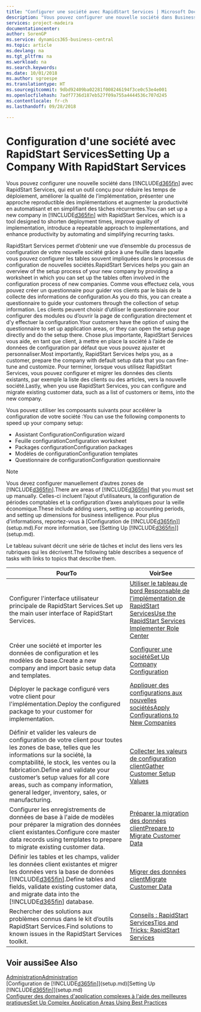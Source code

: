 ```yaml
---
title: "Configurer une société avec RapidStart Services | Microsoft Docs"
description: "Vous pouvez configurer une nouvelle société dans Business Central avec RapidStart Services, qui est un outil conçu pour réduire les temps de déploiement, améliorer la qualité de l’implémentation, présenter une approche reproductible des implémentations et augmenter la productivité en automatisant et en simplifiant des tâches récurrentes."
services: project-madeira
documentationcenter: 
author: SorenGP
ms.service: dynamics365-business-central
ms.topic: article
ms.devlang: na
ms.tgt_pltfrm: na
ms.workload: na
ms.search.keywords: 
ms.date: 10/01/2018
ms.author: sgroespe
ms.translationtype: HT
ms.sourcegitcommit: 9dbd92409ba02281f008246194f3ce0c53e4e001
ms.openlocfilehash: 7adf7736d187eb527f09a755a4444536c707d245
ms.contentlocale: fr-ch
ms.lasthandoff: 09/28/2018

---
```

# <a name="setting-up-a-company-with-rapidstart-services"></a><span data-ttu-id="1f976-103">Configuration d'une société avec RapidStart Services</span><span class="sxs-lookup"><span data-stu-id="1f976-103">Setting Up a Company With RapidStart Services</span></span>
<span data-ttu-id="1f976-104">Vous pouvez configurer une nouvelle société dans [!INCLUDE[d365fin](includes/d365fin_md.md)] avec RapidStart Services, qui est un outil conçu pour réduire les temps de déploiement, améliorer la qualité de l’implémentation, présenter une approche reproductible des implémentations et augmenter la productivité en automatisant et en simplifiant des tâches récurrentes.</span><span class="sxs-lookup"><span data-stu-id="1f976-104">You can set up a new company in [!INCLUDE[d365fin](includes/d365fin_md.md)] with RapidStart Services, which is a tool designed to shorten deployment times, improve quality of implementation, introduce a repeatable approach to implementations, and enhance productivity by automating and simplifying recurring tasks.</span></span>  

<span data-ttu-id="1f976-105">RapidStart Services permet d’obtenir une vue d’ensemble du processus de configuration de votre nouvelle société grâce à une feuille dans laquelle vous pouvez configurer les tables souvent impliquées dans le processus de configuration de nouvelles sociétés.</span><span class="sxs-lookup"><span data-stu-id="1f976-105">RapidStart Services helps you gain an overview of the setup process of your new company by providing a worksheet in which you can set up the tables often involved in the configuration process of new companies.</span></span> <span data-ttu-id="1f976-106">Comme vous effectuez cela, vous pouvez créer un questionnaire pour guider vos clients par le biais de la collecte des informations de configuration.</span><span class="sxs-lookup"><span data-stu-id="1f976-106">As you do this, you can create a questionnaire to guide your customers through the collection of setup information.</span></span> <span data-ttu-id="1f976-107">Les clients peuvent choisir d’utiliser le questionnaire pour configurer des modules ou d’ouvrir la page de configuration directement et d'y effectuer la configuration.</span><span class="sxs-lookup"><span data-stu-id="1f976-107">Your customers have the option of using the questionnaire to set up application areas, or they can open the setup page directly and do the setup there.</span></span> <span data-ttu-id="1f976-108">Chose plus importante, RapidStart Services vous aide, en tant que client, à mettre en place la société à l’aide de données de configuration par défaut que vous pouvez ajuster et personnaliser.</span><span class="sxs-lookup"><span data-stu-id="1f976-108">Most importantly, RapidStart Services helps you, as a customer, prepare the company with default setup data that you can fine-tune and customize.</span></span> <span data-ttu-id="1f976-109">Pour terminer, lorsque vous utilisez RapidStart Services, vous pouvez configurer et migrer les données des clients existants, par exemple la liste des clients ou des articles, vers la nouvelle société.</span><span class="sxs-lookup"><span data-stu-id="1f976-109">Lastly, when you use RapidStart Services, you can configure and migrate existing customer data, such as a list of customers or items, into the new company.</span></span>

<span data-ttu-id="1f976-110">Vous pouvez utiliser les composants suivants pour accélérer la configuration de votre société :</span><span class="sxs-lookup"><span data-stu-id="1f976-110">You can use the following components to speed up your company setup:</span></span>  

-   <span data-ttu-id="1f976-111">Assistant Configuration</span><span class="sxs-lookup"><span data-stu-id="1f976-111">Configuration wizard</span></span>  
-   <span data-ttu-id="1f976-112">Feuille configuration</span><span class="sxs-lookup"><span data-stu-id="1f976-112">Configuration worksheet</span></span>  
-   <span data-ttu-id="1f976-113">Packages configuration</span><span class="sxs-lookup"><span data-stu-id="1f976-113">Configuration packages</span></span>  
-   <span data-ttu-id="1f976-114">Modèles de configuration</span><span class="sxs-lookup"><span data-stu-id="1f976-114">Configuration templates</span></span>  
-   <span data-ttu-id="1f976-115">Questionnaire de configuration</span><span class="sxs-lookup"><span data-stu-id="1f976-115">Configuration questionnaire</span></span>  

> [!Note]  
>  <span data-ttu-id="1f976-116">Vous devez configurer manuellement d’autres zones de [!INCLUDE[d365fin](includes/d365fin_md.md)].</span><span class="sxs-lookup"><span data-stu-id="1f976-116">There are areas of [!INCLUDE[d365fin](includes/d365fin_md.md)] that you must set up manually.</span></span> <span data-ttu-id="1f976-117">Celles-ci incluent l’ajout d’utilisateurs, la configuration de périodes comptables et la configuration d’axes analytiques pour la veille économique.</span><span class="sxs-lookup"><span data-stu-id="1f976-117">These include adding users, setting up accounting periods, and setting up dimensions for business intelligence.</span></span> <span data-ttu-id="1f976-118">Pour plus d'informations, reportez-vous à [Configuration de [!INCLUDE[d365fin](includes/d365fin_md.md)]](setup.md).</span><span class="sxs-lookup"><span data-stu-id="1f976-118">For more information, see [Setting Up [!INCLUDE[d365fin](includes/d365fin_md.md)]](setup.md).</span></span>

 <span data-ttu-id="1f976-119">Le tableau suivant décrit une série de tâches et inclut des liens vers les rubriques qui les décrivent.</span><span class="sxs-lookup"><span data-stu-id="1f976-119">The following table describes a sequence of tasks with links to topics that describe them.</span></span>

|<span data-ttu-id="1f976-120">**Pour**</span><span class="sxs-lookup"><span data-stu-id="1f976-120">**To**</span></span>|<span data-ttu-id="1f976-121">**Voir**</span><span class="sxs-lookup"><span data-stu-id="1f976-121">**See**</span></span>|  
|------------|-------------|  
|<span data-ttu-id="1f976-122">Configurer l'interface utilisateur principale de RapidStart Services.</span><span class="sxs-lookup"><span data-stu-id="1f976-122">Set up the main user interface of RapidStart Services.</span></span>|[<span data-ttu-id="1f976-123">Utiliser le tableau de bord Responsable de l'implémentation de RapidStart Services</span><span class="sxs-lookup"><span data-stu-id="1f976-123">Use the RapidStart Services Implementer Role Center</span></span>](admin-how-to-use-the-rapidstart-services-role-center-to-track-progress.md)|  
|<span data-ttu-id="1f976-124">Créer une société et importer les données de configuration et les modèles de base.</span><span class="sxs-lookup"><span data-stu-id="1f976-124">Create a new company and import basic setup data and templates.</span></span>|[<span data-ttu-id="1f976-125">Configurer une société</span><span class="sxs-lookup"><span data-stu-id="1f976-125">Set Up Company Configuration</span></span>](admin-set-up-company-configuration.md)|  
|<span data-ttu-id="1f976-126">Déployer le package configuré vers votre client pour l'implémentation.</span><span class="sxs-lookup"><span data-stu-id="1f976-126">Deploy the configured package to your customer for implementation.</span></span>|[<span data-ttu-id="1f976-127">Appliquer des configurations aux nouvelles sociétés</span><span class="sxs-lookup"><span data-stu-id="1f976-127">Apply Configurations to New Companies</span></span>](admin-apply-configuration-to-new-companies.md)|
|<span data-ttu-id="1f976-128">Définir et valider les valeurs de configuration de votre client pour toutes les zones de base, telles que les informations sur la société, la comptabilité, le stock, les ventes ou la fabrication.</span><span class="sxs-lookup"><span data-stu-id="1f976-128">Define and validate your customer’s setup values for all core areas, such as company information, general ledger, inventory, sales, or manufacturing.</span></span>|[<span data-ttu-id="1f976-129">Collecter les valeurs de configuration client</span><span class="sxs-lookup"><span data-stu-id="1f976-129">Gather Customer Setup Values</span></span>](admin-gather-customer-setup-values.md)|  
|<span data-ttu-id="1f976-130">Configurer les enregistrements de données de base à l'aide de modèles pour préparer la migration des données client existantes.</span><span class="sxs-lookup"><span data-stu-id="1f976-130">Configure core master data records using templates to prepare to migrate existing customer data.</span></span>|[<span data-ttu-id="1f976-131">Préparer la migration des données client</span><span class="sxs-lookup"><span data-stu-id="1f976-131">Prepare to Migrate Customer Data</span></span>](admin-use-templates-to-prepare-customer-data-for-migration.md)|  
|<span data-ttu-id="1f976-132">Définir les tables et les champs, valider les données client existantes et migrer les données vers la base de données [!INCLUDE[d365fin](includes/d365fin_md.md)].</span><span class="sxs-lookup"><span data-stu-id="1f976-132">Define tables and fields, validate existing customer data, and migrate data into the [!INCLUDE[d365fin](includes/d365fin_md.md)] database.</span></span>|[<span data-ttu-id="1f976-133">Migrer des données client</span><span class="sxs-lookup"><span data-stu-id="1f976-133">Migrate Customer Data</span></span>](admin-migrate-customer-data.md)|  
|<span data-ttu-id="1f976-134">Rechercher des solutions aux problèmes connus dans le kit d’outils RapidStart Services.</span><span class="sxs-lookup"><span data-stu-id="1f976-134">Find solutions to known issues in the RapidStart Services toolkit.</span></span>|[<span data-ttu-id="1f976-135">Conseils : RapidStart Services</span><span class="sxs-lookup"><span data-stu-id="1f976-135">Tips and Tricks: RapidStart Services</span></span>](admin-tips-and-tricks-rapidstart-services.md)|  

## <a name="see-also"></a><span data-ttu-id="1f976-136">Voir aussi</span><span class="sxs-lookup"><span data-stu-id="1f976-136">See Also</span></span>  
[<span data-ttu-id="1f976-137">Administration</span><span class="sxs-lookup"><span data-stu-id="1f976-137">Administration</span></span>](admin-setup-and-administration.md)  
<span data-ttu-id="1f976-138">[Configuration de [!INCLUDE[d365fin](includes/d365fin_md.md)]](setup.md)</span><span class="sxs-lookup"><span data-stu-id="1f976-138">[Setting Up [!INCLUDE[d365fin](includes/d365fin_md.md)]](setup.md)</span></span>  
[<span data-ttu-id="1f976-139">Configurer des domaines d'application complexes à l'aide des meilleures pratiques</span><span class="sxs-lookup"><span data-stu-id="1f976-139">Set Up Complex Application Areas Using Best Practices</span></span>](set-up-complex-application-areas-using-best-practices.md)   

